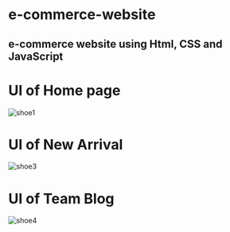 # e-commerce-website
## e-commerce website using Html, CSS and JavaScript

# UI of Home page

![shoe1](https://user-images.githubusercontent.com/98327416/192083208-64fbc1fa-95b4-49d4-adae-2cf731abea0d.png)

# UI of New Arrival

![shoe3](https://user-images.githubusercontent.com/98327416/192083232-df7430c3-c203-4c83-9e92-def3fd2e49e2.png)

# UI of Team Blog

![shoe4](https://user-images.githubusercontent.com/98327416/192083246-7d8d4967-bcc1-450a-a77c-f72b855e5946.png)
